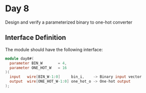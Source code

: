 # Day 8
Design and verify a parameterized binary to one-hot converter

## Interface Definition
The module should have the following interface:

```verilog
module day8#(
  parameter BIN_W       = 4,
  parameter ONE_HOT_W   = 16
)(
  input   wire[BIN_W-1:0]     bin_i,    -> Binary input vector
  output  wire[ONE_HOT_W-1:0] one_hot_o -> One-hot output
);
```
